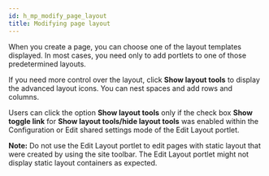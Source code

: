 ```yaml
---
id: h_mp_modify_page_layout
title: Modifying page layout
---
```





When you create a page, you can choose one of the layout templates displayed. In most cases, you need only to add portlets to one of those predetermined layouts.

If you need more control over the layout, click **Show layout tools** to display the advanced layout icons. You can nest spaces and add rows and columns.

Users can click the option **Show layout tools** only if the check box **Show toggle link** for **Show layout tools/hide layout tools** was enabled within the Configuration or Edit shared settings mode of the Edit Layout portlet.

**Note:** Do not use the Edit Layout portlet to edit pages with static layout that were created by using the site toolbar. The Edit Layout portlet might not display static layout containers as expected.

